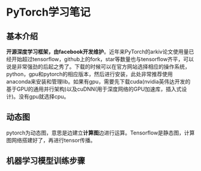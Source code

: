 # PyTorch学习笔记
## 基本介绍
**开源深度学习框架，由facebook开发维护**。近年来PyTorch的arkiv论文使用量已经开始超过tensorflow，github上的fork，star等数量也与tensorflow齐平，可以说是非常强劲的后起之秀了。下载的时候可以在官方网站选择相应的操作系统，python，gpu和pytorch的相应版本，然后进行安装，此处非常推荐使用anaconda来安装和管理lib。如果有gpu，需要先下载cuda(nvidia英伟达开发的基于GPU的通用并行架构)以及cuDNN(用于深度网络的GPU加速库，插入式设计)。没有gpu就选择cpu。

## 动态图
pytorch为动态图，意思是边建立**计算图**边进行运算。Tensorflow是静态图，计算图网络搭建好了，再进行tensor传播。

## 机器学习模型训练步骤

